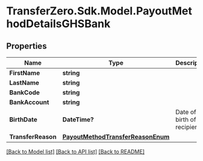 
# TransferZero.Sdk.Model.PayoutMethodDetailsGHSBank

## Properties

Name | Type | Description | Notes
------------ | ------------- | ------------- | -------------
**FirstName** | **string** |  | 
**LastName** | **string** |  | 
**BankCode** | **string** |  | 
**BankAccount** | **string** |  | 
**BirthDate** | **DateTime?** | Date of birth of recipient | [optional] 
**TransferReason** | [**PayoutMethodTransferReasonEnum**](PayoutMethodTransferReasonEnum.md) |  | [optional] 

[[Back to Model list]](../README.md#documentation-for-models)
[[Back to API list]](../README.md#documentation-for-api-endpoints)
[[Back to README]](../README.md)

